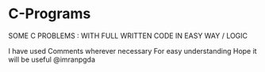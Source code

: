 # C-Programs
SOME C PROBLEMS : WITH FULL WRITTEN CODE IN EASY WAY / LOGIC

I have used Comments wherever necessary For easy understanding
Hope it will be useful 
@imranpgda
